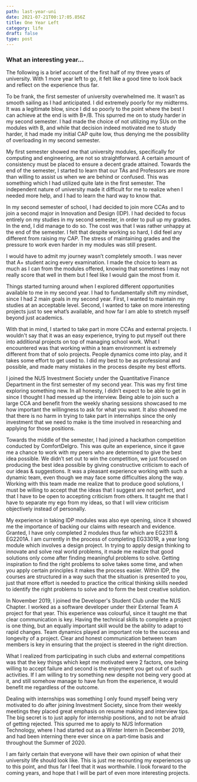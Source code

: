 ```yaml
---
path: last-year-uni
date: 2021-07-21T00:17:05.856Z
title: One Year Left
category: life
draft: false
type: post
---
```


### What an interesting year...

The following is a brief account of the first half of my three years of university. With 1 more year left to go, it felt like a good time to look back and reflect on the experience thus far.

To be frank, the first semester of university overwhelmed me. It wasn’t as smooth sailing as I had anticipated. I did extremely poorly for my midterms. It was a legitimate blow, since I did so poorly to the point where the best I can achieve at the end is with B+/B. This spurred me on to study harder in my second semester. I had made the choice of not utilizing my SUs on the modules with B, and while that decision indeed motivated me to study harder, it had made my initial CAP quite low, thus denying me the possibility of overloading in my second semester.

My first semester showed me that university modules, specifically for computing and engineering, are not so straightforward. A certain amount of consistency must be placed to ensure a decent grade attained. Towards the end of the semester, I started to learn that our TAs and Professors are more than willing to assist us when we are behind or confused. This was something which I had utilized quite late in the first semester. The independent nature of university made it difficult for me to realize when I needed more help, and I had to learn the hard way to know that.

In my second semester of school, I had decided to join more CCAs and to join a second major in Innovation and Design (IDP). I had decided to focus entirely on my studies in my second semester, in order to pull up my grades. In the end, I did manage to do so. The cost was that I was rather unhappy at the end of the semester. I felt that despite working so hard, I did feel any different from raising my CAP. The stress of maintaining grades and the pressure to work even harder in my modules was still present.

I would have to admit my journey wasn’t completely smooth. I was never that A+ student acing every examination. I made the choice to learn as much as I can from the modules offered, knowing that sometimes I may not really score that well in them but I feel like I would gain the most from it.

Things started turning around when I explored different opportunities available to me in my second year. I had to fundamentally shift my mindset, since I had 2 main goals in my second year. First, I wanted to maintain my studies at an acceptable level. Second, I wanted to take on more interesting projects just to see what’s available, and how far I am able to stretch myself beyond just academics.

With that in mind, I started to take part in more CCAs and external projects. I wouldn't say that it was an easy experience, trying to put myself out there into additional projects on top of managing school work. What I encountered was that working within a team environment is extremely different from that of solo projects. People dynamics come into play, and it takes some effort to get used to. I did my best to be as professional and possible, and made many mistakes in the process despite my best efforts.

I joined the NUS Investment Society under the Quantitative Finance Department in the first semester of my second year. This was my first time exploring something new. In all honesty, I didn’t expect to be able to get in since I thought I had messed up the interview. Being able to join such a large CCA and benefit from the weekly sharing sessions showcased to me how important the willingness to ask for what you want. It also showed me that there is no harm in trying to take part in internships since the only investment that we need to make is the time involved in researching and applying for those positions.

Towards the middle of the semester, I had joined a hackathon competition conducted by ComfortDelgro. This was quite an experience, since it gave me a chance to work with my peers who are determined to give the best idea possible. We didn’t set out to win the competition, we just focused on producing the best idea possible by giving constructive criticism to each of our ideas & suggestions. It was a pleasant experience working with such a dynamic team, even though we may face some difficulties along the way. Working with this team made me realize that to produce good solutions, I must be willing to accept that the ideas that I suggest are not perfect, and that I have to be open to accepting criticism from others. It taught me that I have to separate my ego from my ideas, so that I will view criticism objectively instead of personally.

My experience in taking IDP modules was also eye opening, since it showed me the importance of backing our claims with research and evidence. Granted, I have only completed 2 modules thus far which are EG2311 & EG2201A. I am currently in the process of completing EG3301R, a year long module which involves a design project. In trying to apply design thinking to innovate and solve real world problems, it made me realize that good solutions only come after finding meaningful problems to solve. Getting inspiration to find the right problems to solve takes some time, and when you apply certain principles it makes the process easier. Within IDP, the courses are structured in a way such that the situation is presented to you, just that more effort is needed to practice the critical thinking skills needed to identify the right problems to solve and to form the best creative solution.

In November 2019, I joined the Developer's Student Club under the NUS Chapter. I worked as a software developer under their External Team A project for that year. This experience was colourful, since it taught me that clear communication is key. Having the technical skills to complete a project is one thing, but an equally important skill would be the ability to adapt to rapid changes. Team dynamics played an important role to the success and longevity of a project. Clear and honest communication between team members is key in ensuring that the project is steered in the right direction.

What I realized from participating in such clubs and external competitions was that the key things which kept me motivated were 2 factors, one being willing to accept failure and second is the enjoyment you get out of such activities. If I am willing to try something new despite not being very good at it, and still somehow manage to have fun from the experience, it would benefit me regardless of the outcome.

Dealing with internships was something I only found myself being very motivated to do after joining Investment Society, since from their weekly meetings they placed great emphasis on resume making and interview tips. The big secret is to just apply for internship positions, and to not be afraid of getting rejected. This spurred me to apply to NUS Information Technology, where I had started out as a Winter Intern in December 2019, and had been interning there ever since on a part-time basis and throughout the Summer of 2020.

I am fairly certain that everyone will have their own opinion of what their university life should look like. This is just me recounting my experiences up to this point, and thus far I feel that it was worthwhile. I look forward to the coming years, and hope that I will be part of even more interesting projects.
